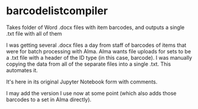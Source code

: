 # barcodelistcompiler
Takes folder of Word .docx files with item barcodes, and outputs a single .txt file with all of them 

I was getting several .docx files a day from staff of barcodes of items that were for batch processing with Alma. Alma wants file uploads for sets to be a .txt file with a header of the ID type (in this case, barcode). I was manually copying the data from all of the separate files into a single .txt. This automates it.

It's here in its original Jupyter Notebook form with comments. 

I may add the version I use now at some point (which also adds those barcodes to a set in Alma directly). 

